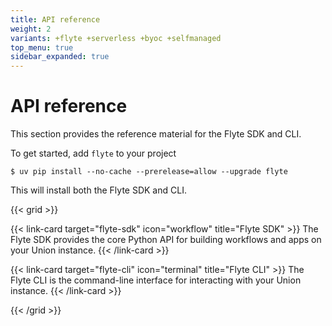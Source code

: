 ```yaml
---
title: API reference
weight: 2
variants: +flyte +serverless +byoc +selfmanaged
top_menu: true
sidebar_expanded: true
---
```


# API reference

This section provides the reference material for the Flyte SDK and CLI.

To get started, add `flyte` to your project

```shell
$ uv pip install --no-cache --prerelease=allow --upgrade flyte
```

This will install both the Flyte SDK and CLI.

{{< grid >}}

{{< link-card target="flyte-sdk" icon="workflow" title="Flyte SDK" >}}
The Flyte SDK provides the core Python API for building workflows and apps on your Union instance.
{{< /link-card >}}

{{< link-card target="flyte-cli" icon="terminal" title="Flyte CLI" >}}
The Flyte CLI is the command-line interface for interacting with your Union instance.
{{< /link-card >}}

{{< /grid >}}
